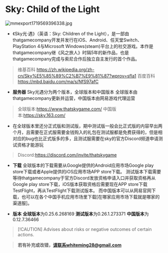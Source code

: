 # **Sky: Child of  the Light**
![mmexport1719569396338.jpg](https://github.com/yunzhi-tenthofadis/yunzhi-tenthofadis.github.io/assets/144130279/638b0e51-2953-434c-87af-64f5598af29b)


- 《Sky光·遇》（英语：Sky: Children of the Light），是一部由thatgamecompany开发并发行在iOS、Android、任天堂Switch、PlayStation 4与Microsoft Windows(steam)平台上的社交游戏。本作是thatgamecompany继《风之旅人》时隔5年的新作品，也是thatgamecompany完成与索尼合作后独立自主发行的首个作品。
> 维基百科
https://zh.wikipedia.org/zh-cn/Sky%E5%85%89%C2%B7%E9%81%87?wprov=sfla1
百度百科
https://mbd.baidu.com/ma/s/NfS97afC


- **服务器**
Sky光遇分为两个版本，全球版本和中国版本
全球版本由thatgamecompany更新并运营，中国版本由网易游戏代理运营
> 全球版本:https://www.thatskygame.com/
中国版本:https://sky.163.com/


- 在全球版本里还分正式版和测试版，期中测试版一般会比正式版的内容早出两个月，且需要在正式服需要金钱购入的礼包在测试服都是免费获得的，但是相对应的bug也比正式版多的多，且测试服需要在sky的官方Discord频道申请测试资格才能游玩

> Discord:https://discord.com/invite/thatskygame


- **下载**
全球版本的下载需要从Google提供的Android应用市场Google play store下载或者Apple提供的iOS应用市场APP store下载。
测试版本下载需要等待thatgamecompany于官方Discord发放资格申请入口并获取资格再从Google play store下载，iOS版本获取资格后需要现在APP store下载TestFlight，再从TestFlight下载测试版本。
而中国版本可以从网易官网下载，也可以在各个中国手机应用市场里下载[在哪家应用市场下载就是哪家的渠道服]。


- **版本**
**全球版本**为0.25.6.268169
**测试版本**为0.26.1.273371
**中国版本**为0.12.7.36466


> [!CAUTION]<!-- This content will not appear in the rendered Markdown -->
> Advises about risks or negative outcomes of certain actions.





> **若有补充或改错，请联系whiteming28@gmail.com**